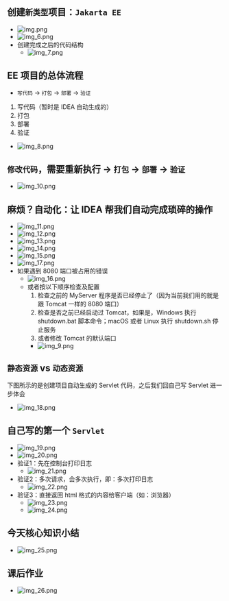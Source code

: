 ## 创建`新类型`项目：`Jakarta EE`
- ![img.png](img.png)
- ![img_6.png](img_1.png)
- 创建完成之后的代码结构
    - ![img_7.png](img_2.png)

## EE 项目的总体流程
- `写代码` -> `打包`  -> `部署` -> `验证`
1. 写代码（暂时是 IDEA 自动生成的）
2. 打包
3. 部署
4. 验证
- ![img_8.png](img_8.png)

## `修改代码`，需要重新执行 -> `打包`  -> `部署` -> `验证`
- ![img_10.png](img_10.png)

## 麻烦？自动化：让 IDEA 帮我们自动完成琐碎的操作
- ![img_11.png](img_11.png)
- ![img_12.png](img_12.png)
- ![img_13.png](img_13.png)
- ![img_14.png](img_14.png)
- ![img_15.png](img_15.png)
- ![img_17.png](img_17.png)
- 如果遇到 8080 端口被占用的错误
  - ![img_16.png](img_16.png)
  - 或者按以下顺序检查及配置
    1. 检查之前的 MyServer 程序是否已经停止了（因为当前我们用的就是跟 Tomcat 一样的 8080 端口）
    2. 检查是否之前已经启动过 Tomcat，如果是，Windows 执行 shutdown.bat 脚本命令；macOS 或者 Linux 执行 shutdown.sh 停止服务
    3. 或者修改 Tomcat 的默认端口
    - ![img_9.png](img_9.png)

## `静态资源` vs `动态资源`
下图所示的是创建项目自动生成的 Servlet 代码，之后我们回自己写 Servlet 进一步体会
- ![img_18.png](img_18.png)

## 自己写的第一个 `Servlet`
- ![img_19.png](img_19.png)
- ![img_20.png](img_20.png)
- 验证1：先在控制台打印日志
  - ![img_21.png](img_21.png)
- 验证2：多次请求，会多次执行，即：多次打印日志
  - ![img_22.png](img_22.png)
- 验证3：直接返回 html 格式的内容给客户端（如：浏览器）
  - ![img_23.png](img_23.png)
  - ![img_24.png](img_24.png)

## 今天核心知识小结
- ![img_25.png](img_25.png)

## 课后作业
- ![img_26.png](img_26.png)
